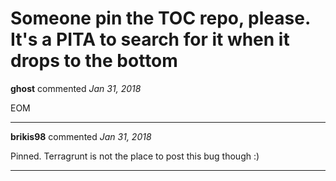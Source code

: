 # Someone pin the TOC repo, please.  It's a PITA to search for it when it drops to the bottom

**ghost** commented *Jan 31, 2018*

EOM
<br />
***


**brikis98** commented *Jan 31, 2018*

Pinned. Terragrunt is not the place to post this bug though :)
***


